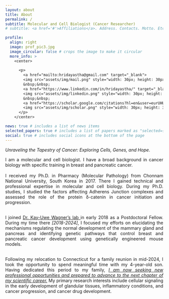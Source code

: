 ```yaml
---
layout: about
title: About
permalink: /
subtitle: Molecular and Cell Biologist (Cancer Researcher)
# subtitle: <a href='#'>Affiliations</a>. Address. Contacts. Motto. Etc.

profile:
  align: right
  image: prof_pic3.jpg
  image_circular: false # crops the image to make it circular
  more_info: >
    <center>
      
      <p>
        <a href="mailto:hridayastha@gmail.com" target="_blank">
        <img src="assets/img/mail.png" style="width: 30px; height: 30px;"/></a>
        &nbsp;&nbsp;
        <a href="https://www.linkedin.com/in/hridayastha/" target="_blank">
        <img src="assets/img/linkedin.png" style="width: 30px; height: 30px;"/></a>
        &nbsp;&nbsp;
        <a href="https://scholar.google.com/citations?hl=en&user=eurUHUYAAAAJ" target="_blank">
        <img src="assets/img/scholar.png" style="width: 30px; height: 30px;"/></a>
      </p>
    </center>

news: true # includes a list of news items
selected_papers: true # includes a list of papers marked as "selected={true}"
social: true # includes social icons at the bottom of the page
---
```


*Unraveling the Tapestry of Cancer: Exploring Cells, Genes, and Hope.*

<div style="text-align: justify"> I am a molecular and cell biologist. I have a broad background in cancer biology with specific training in breast and pancreatic cancer.<br><br>I received my Ph.D. in Pharmacy (Molecular Pathology) from Chonnam National University, South Korea in 2017. There I gained technical and professional expertise in molecular and cell biology. During my Ph.D. studies, I studied the factors affecting Adherens Junction complexes and assessed the role of the protein δ-catenin in cancer initiation and progression.<br><br>

I joined <a href="http://www.wagnerlab.net">Dr. Kay-Uwe Wagner’s lab </a> in early 2018 as a Postdoctoral Fellow. During my time there <i>[2018-2024]</i>, I focused my efforts on elucidating the mechanisms regulating the normal development of the mammary gland and pancreas and identifying genetic pathways that control breast and pancreatic cancer development using genetically engineered mouse models. <br><br>

Following my relocation to Connecticut for a family reunion in mid-2024, I took the opportunity to spend meaningful time with my 4-year-old son. Having dedicated this period to my family, <i><u>I am now seeking new professional opportunities and prepared to advance to the next chapter of my scientific career.</u></i> My primary research interests include cellular signaling in the early development of glandular tissues, inflammatory conditions, and cancer progression, and cancer drug development.
</div><br>